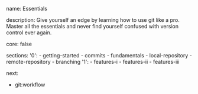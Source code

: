 name: Essentials

description: Give yourself an edge by learning how to use git like a pro. Master all the essentials and never find yourself confused with version control ever again.    

core: false

sections:
  '0':
    - getting-started
    - commits
    - fundamentals
    - local-repository
    - remote-repository
    - branching
  '1':
    - features-i
    - features-ii
    - features-iii

next:
  - git:workflow
